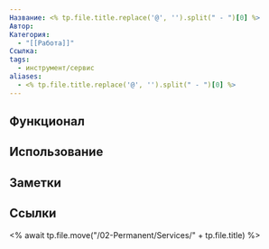 ```yaml
---
Название: <% tp.file.title.replace('@', '').split(" - ")[0] %>
Автор: 
Категория:
  - "[[Работа]]"
Ссылка: 
tags:
  - инструмент/сервис
aliases:
  - <% tp.file.title.replace('@', '').split(" - ")[0] %>
---
```


## Функционал

## Использование

## Заметки

## Ссылки

<% await tp.file.move("/02-Permanent/Services/" + tp.file.title) %>